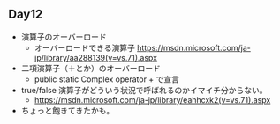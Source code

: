 ## Day12

* 演算子のオーバーロード
    * オーバーロードできる演算子 https://msdn.microsoft.com/ja-jp/library/aa288139(v=vs.71).aspx
* 二項演算子（＋とか）のオーバーロード
    * public static Complex operator + で宣言
* true/false 演算子がどういう状況で呼ばれるのかイマイチ分からない。
    * https://msdn.microsoft.com/ja-jp/library/eahhcxk2(v=vs.71).aspx
* ちょっと飽きてきたかも。
